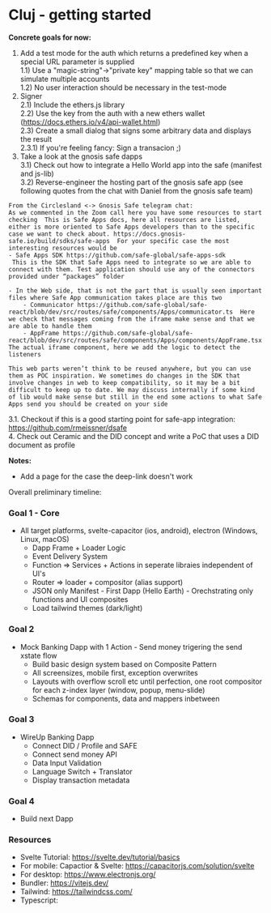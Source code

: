# Cluj - getting started

**Concrete goals for now:**
1) Add a test mode for the auth which returns a predefined key when a special URL parameter is supplied  
  1.1) Use a "magic-string"->"private key" mapping table so that we can simulate multiple accounts   
  1.2) No user interaction should be necessary in the test-mode   
2) Signer   
  2.1) Include the ethers.js library   
  2.2) Use the key from the auth with a new ethers wallet (https://docs.ethers.io/v4/api-wallet.html)   
  2.3) Create a small dialog that signs some arbitrary data and displays the result   
    2.3.1) If you're feeling fancy: Sign a transacion ;)   
3) Take a look at the gnosis safe dapps  
3.1) Check out how to integrate a Hello World app into the safe (manifest and js-lib)   
3.2) Reverse-engineer the hosting part of the gnosis safe app (see following quotes from the chat with Daniel from the gnosis safe team)
```
From the Circlesland <-> Gnosis Safe telegram chat:
As we commented in the Zoom call here you have some resources to start checking  This is Safe Apps docs, here all resources are listed, either is more oriented to Safe Apps developers than to the specific case we want to check about. https://docs.gnosis-safe.io/build/sdks/safe-apps  For your specific case the most interesting resources would be
- Safe Apps SDK https://github.com/safe-global/safe-apps-sdk
 This is the SDK that Safe Apps need to integrate so we are able to connect with them. Test application should use any of the connectors provided under “packages” folder

- In the Web side, that is not the part that is usually seen important files where Safe App communication takes place are this two
    - Communicator https://github.com/safe-global/safe-react/blob/dev/src/routes/safe/components/Apps/communicator.ts  Here we check that messages coming from the iframe make sense and that we are able to handle them
    - AppFrame https://github.com/safe-global/safe-react/blob/dev/src/routes/safe/components/Apps/components/AppFrame.tsx The actual iframe component, here we add the logic to detect the listeners

This web parts weren’t think to be reused anywhere, but you can use them as POC inspiration. We sometimes do changes in the SDK that involve changes in web to keep compatibility, so it may be a bit difficult to keep up to date. We may discuss internally if some kind of lib would make sense but still in the end some actions to what Safe Apps send you should be created on your side
```
3.1. Checkout if this is a good starting point for safe-app integration: https://github.com/rmeissner/dsafe  
4. Check out Ceramic and the DID concept and write a PoC that uses a DID document as profile



__Notes:__
* Add a page for the case the deep-link doesn't work

Overall preliminary timeline:
### Goal 1 - Core
- All target platforms, svelte-capacitor (ios, android), electron (Windows, Linux, macOS)
  - Dapp Frame + Loader Logic 
  - Event Delivery System
  - Function => Services + Actions in seperate libraies independent of UI's
  - Router => loader + compositor (alias support)
  - JSON only Manifest - First Dapp (Hello Earth) - Orechstrating only functions and UI composites
  - Load tailwind themes (dark/light)

### Goal 2
- Mock Banking Dapp with 1 Action - Send money trigering the send xstate flow
  - Build basic design system based on Composite Pattern
  - All screensizes, mobile first, exception overwrites
  - Layouts with overflow scroll etc until perfection, one root compositor for each z-index layer (window, popup, menu-slide)
  - Schemas for components, data and mappers inbetween

### Goal 3
- WireUp Banking Dapp
  - Connect DID / Profile and SAFE
  - Connect send money API
  - Data Input Validation
  - Language Switch + Translator
  - Display transaction metadata

### Goal 4
- Build next Dapp

### Resources
- Svelte Tutorial: https://svelte.dev/tutorial/basics
- For mobile: Capactior & Svelte: https://capacitorjs.com/solution/svelte
- For desktop: https://www.electronjs.org/
- Bundler: https://vitejs.dev/
- Tailwind: https://tailwindcss.com/
- Typescript: 
